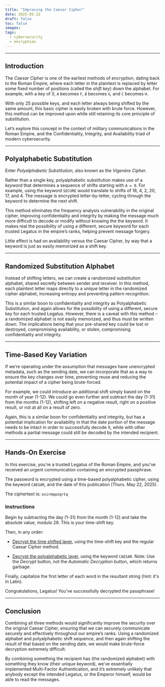 ```yaml
---
title: "Improving the Caesar Cipher"
date: 2025-05-22
draft: false
toc: false
images:
tags:
  - cybersecurity
  - encryption
---
```


---

## Introduction

The *Caesar Cipher* is one of the earliest methods of encryption, dating back
 to the Roman Empire, where each letter in the plaintext is replaced by letter
 some fixed number of positions (called the *shift key*) down the alphabet. For
 example, with a key of *5*, `A` becomes `F`, `B` becomes `G`, and `C` becomes
 `H`.

With only 25 possible keys, and each letter always being shifted by the same
 amount, this basic cipher is easily broken with brute force. However, this
 method can be improved upon while still retaining its core principle of
 substitution.

Let’s explore this concept in the context of military communications in the
 Roman Empire, and the Confidentiality, Integrity, and Availability triad of
 modern cybersecurity.

---

## Polyalphabetic Substitution

Enter *Polyalphabetic Substitution*, also known as the *Vigenère Cipher*.

Rather than a single key, polyalphabetic substitution makes use of a *keyword*
 that determines a sequence of shifts starting with `A = 0`. For example,
 using the keyword `SECURE` would translate to shifts of 18, 4, 2, 20, 17, and
 4. The message is encrypted letter-by-letter, cycling through the keyword to
 determine the next shift.

This method eliminates the frequency analysis vulnerability in the original
 cipher, improving confidentiality and integrity by making the message much
 more difficult to decode or modify without knowing the the keyword. It makes
 real the possibility of using a different, secure keyword for each trusted
 Legatus in the empire’s ranks, helping prevent message forgery.

Little effect is had on availability versus the Caesar Cipher, by way that a
 keyword is just as easily memorized as a shift key.

---

## Randomized Substitution Alphabet

Instead of shifting letters, we can create a randomized substitution alphabet,
 shared secretly between sender and receiver. In this method, each plaintext
 letter maps directly to a unique letter in the randomized cipher alphabet,
 increasing entropy and preventing pattern recognition.

This is a similar boon to confidentiality and integrity as Polyalphabetic
 Substitution, and again allows for the possibility of using a different,
 secure key for each trusted Legatus. However, there is a caveat with this
 method – a randomized alphabet is not easily memorized, and thus must be
 written down. The implications being that your pre-shared key could be lost
 or destroyed, compromising availability, or stolen, compromising
 confidentiality and integrity.

---

## Time-Based Key Variation

If we’re operating under the assumption that messages have unencrypted
 metadata, such as the sending date, we can incorporate that as a way to
 ensure the key changes over time, preventing reuse and reducing the potential
 impact of a cipher being brute-forced.

For example, we could introduce an additional shift simply based on the month
 of year (1-12). We could go even further and subtract the day (1-31) from
 the months (1-12), shifting left on a negative result, right on a positive
 result, or not at all on a result of zero.

Again, this is a similar boon for confidentiality and integrity, but has a
 potential implication for availability in that the date portion of the message
 needs to be intact in order to successfully decode it, while with other
 methods a partial message could still be decoded by the intended recipient.

---

## Hands-On Exercise

In this exercise, you're a trusted Legatus of the Roman Empire, and you've
 received an urgent communication containing an encrypted passphrase.

The password is encrypted using a time-based polyalphabetic cipher, using the
 keyword `CAESAR`, and the date of this publication (Thurs. May 22, 2025).

The ciphertext is: `ovirmqwzqrtq`

### Instructions

Begin by subtracting the day (1-31) from the month (1-12) and take the absolute
 value, modulo 26. This is your time-shift key.

Then, in any order:

- [Decrypt the time shifted layer](https://caesar-cipher.com/), using the
  time-shift key and the regular Caesar Cipher method.

- [Decrypt the polyalphabetic layer](https://www.dcode.fr/vigenere-cipher),
  using the keyword `CAESAR`. Note: Use the *Decrypt* button, not the
  *Automatic Decryption* button, which returns garbage.

Finally, capitalize the first letter of each word in the resultant string
 (hint: it's in Latin).

Congratulations, Legatus! You've successfully decrypted the passphrase!

---

## Conclusion

Combining all three methods would significantly improve the security over the
 original Caesar Cipher, ensuring that we can securely communicate securely and
 effectively throughout our empire’s ranks. Using a randomized alphabet and
 polyalphabetic shift sequence, and then again shifting the result of that
 based on the sending date, we would make brute-force decryption extremely
 difficult.

By combining something the recipient has (the randomized alphabet) with
 something they know (their unique keyword), we’ve essentially implemented
 Multi-Factor Authentication, and it’s extremely unlikely that anybody except
 the intended Legatus, or the Emperor himself, would be able to read the
 messages.
